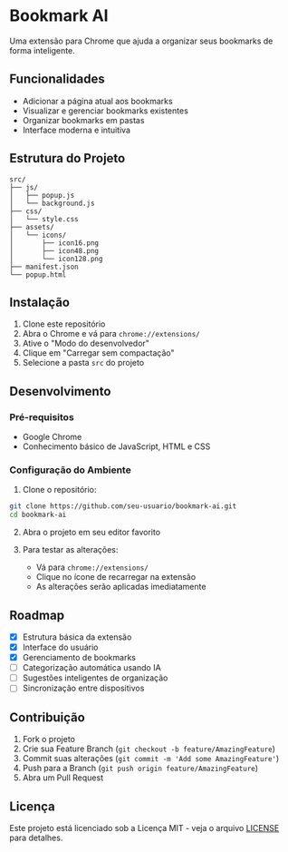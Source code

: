 # Bookmark AI

Uma extensão para Chrome que ajuda a organizar seus bookmarks de forma inteligente.

## Funcionalidades

- Adicionar a página atual aos bookmarks
- Visualizar e gerenciar bookmarks existentes
- Organizar bookmarks em pastas
- Interface moderna e intuitiva

## Estrutura do Projeto

```
src/
├── js/
│   ├── popup.js
│   └── background.js
├── css/
│   └── style.css
├── assets/
│   └── icons/
│       ├── icon16.png
│       ├── icon48.png
│       └── icon128.png
├── manifest.json
└── popup.html
```

## Instalação

1. Clone este repositório
2. Abra o Chrome e vá para `chrome://extensions/`
3. Ative o "Modo do desenvolvedor"
4. Clique em "Carregar sem compactação"
5. Selecione a pasta `src` do projeto

## Desenvolvimento

### Pré-requisitos

- Google Chrome
- Conhecimento básico de JavaScript, HTML e CSS

### Configuração do Ambiente

1. Clone o repositório:
```bash
git clone https://github.com/seu-usuario/bookmark-ai.git
cd bookmark-ai
```

2. Abra o projeto em seu editor favorito

3. Para testar as alterações:
   - Vá para `chrome://extensions/`
   - Clique no ícone de recarregar na extensão
   - As alterações serão aplicadas imediatamente

## Roadmap

- [x] Estrutura básica da extensão
- [x] Interface do usuário
- [x] Gerenciamento de bookmarks
- [ ] Categorização automática usando IA
- [ ] Sugestões inteligentes de organização
- [ ] Sincronização entre dispositivos

## Contribuição

1. Fork o projeto
2. Crie sua Feature Branch (`git checkout -b feature/AmazingFeature`)
3. Commit suas alterações (`git commit -m 'Add some AmazingFeature'`)
4. Push para a Branch (`git push origin feature/AmazingFeature`)
5. Abra um Pull Request

## Licença

Este projeto está licenciado sob a Licença MIT - veja o arquivo [LICENSE](LICENSE) para detalhes. 
